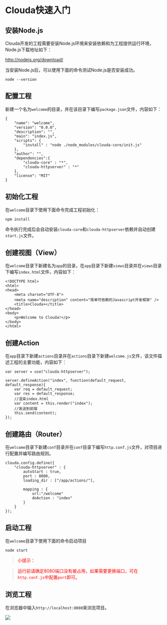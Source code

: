 # Clouda快速入门

## 安装Node.js

Clouda开发的工程需要安装Node.js环境来安装依赖和为工程提供运行环境，Node.js下载地址如下：

<http://nodejs.org/download/>

当安装Node.js后，可以使用下面的命令测试Node.js是否安装成功。

	node --version
	
## 配置工程

新建一个名为`welcome`的目录，并在该目录下编写`package.json`文件，内容如下：

	{
    	"name": "welcome",
    	"version": "0.0.0",
    	"description": "",
    	"main": "index.js",
    	"scripts": {
        	"install" : "node ./node_modules/clouda-core/init.js"
    	},
    	"author": "",
    	"dependencies":{
        	"clouda-core" : "*",
        	"clouda-httpserver" : "*"
    	},
    	"license": "MIT"
	}

## 初始化工程

在`welcome`目录下使用下面命令完成工程初始化：

	npm install
	
命令执行完成后会自动安装`clouda-core`和`clouda-httpserver`依赖并自动创建`start.js`文件。


## 创建视图（View）

在`welcome`目录下新建名为`app`的目录，在`app`目录下新建`views`目录并在`views`目录下编写`index.html`文件，内容如下：

	<!DOCTYPE html>
	<html>
	<head>
		<meta charset="UTF-8">
		<meta name="description" content="简单可依赖的Javascript开发框架" />
		<title>Clouda+</title>
	</head>
	<body>
		<p>Welcome to Clouda!</p>
	</body>
	</html>
	
## 创建Action

在`app`目录下新建`actions`目录并在`actions`目录下新建`welcome.js`文件，该文件描述工程的主要功能，内容如下：

	var server = use("clouda-httpserver");
	
	server.defineAction("index", function(default_request, default_response){
		var req = default_request;
		var res = default_response;
		//渲染index.html
		var content = this.render("index");
		//发送到前端
		this.send(content);
	});
	
## 创建路由（Router）

在`welcome`目录下新建`conf`目录并在`conf`目录下编写`http.conf.js`文件，对项目进行配置并编写路由规则。

	clouda.config.define({
		"clouda-httpserver" : {
			autoStart : true,
			port : 8080,
			loading_dir : ["/app/actions/"],
			
			mapping : {
				url:"/welcome"
				doAction : "index"
			}
		}
	});
	
## 启动工程

在`welcome`目录下使用下面的命令启动项目

	node start
	
><font color="red">小提示：

>运行前请确定8080端口没有被占用，如果需要更换端口，可在`http.conf.js`中配置`port`即可。</font>
	
## 浏览工程

在浏览器中输入`http://localhost:8080`来浏览项目。

![](/md/images/helloworlddemo.png)

